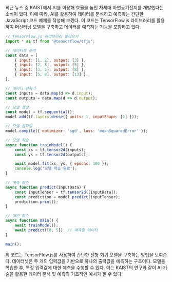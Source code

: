최근 뉴스 중 KAIST에서 AI를 이용해 효율을 높인 차세대 아연공기전지를 개발했다는 소식이 있다. 이에 따라, AI를 활용하여 데이터를 분석하고 예측하는 간단한 JavaScript 코드 예제를 작성해 보겠다. 이 코드는 TensorFlow.js 라이브러리를 활용하여 머신러닝 모델을 구축하고 데이터를 예측하는 기능을 포함하고 있다.

```javascript
// TensorFlow.js 라이브러리 불러오기
import * as tf from '@tensorflow/tfjs';

// 데이터셋 준비
const data = [
    { input: [1, 2], output: [3] },
    { input: [2, 3], output: [5] },
    { input: [3, 5], output: [8] },
    { input: [5, 8], output: [13] },
];

// 데이터 전처리
const inputs = data.map(d => d.input);
const outputs = data.map(d => d.output);

// 모델 생성
const model = tf.sequential();
model.add(tf.layers.dense({ units: 1, inputShape: [2] }));

// 모델 컴파일
model.compile({ optimizer: 'sgd', loss: 'meanSquaredError' });

// 모델 학습
async function trainModel() {
    const xs = tf.tensor2d(inputs);
    const ys = tf.tensor2d(outputs);

    await model.fit(xs, ys, { epochs: 100 });
    console.log('모델 학습 완료');
}

// 예측 함수
async function predict(inputData) {
    const inputTensor = tf.tensor2d([inputData]);
    const prediction = model.predict(inputTensor);
    prediction.print();
}

// 메인 함수
async function main() {
    await trainModel();
    await predict([8, 5]); // 예측할 데이터
}

main();
```

위 코드는 TensorFlow.js를 사용하여 간단한 선형 회귀 모델을 구축하는 방법을 보여준다. 데이터셋은 두 개의 입력값을 기반으로 하나의 출력값을 예측하는 구조이다. 모델을 학습한 후, 특정 입력값에 대한 예측을 수행할 수 있다. 이는 KAIST의 연구와 같이 AI 기술을 활용한 데이터 분석 및 예측의 기초적인 예시가 될 수 있다.